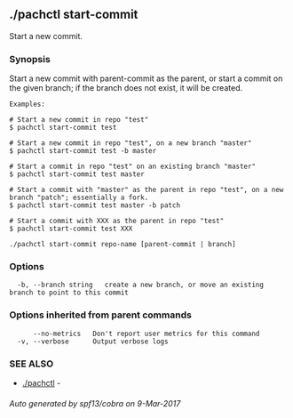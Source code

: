 ## ./pachctl start-commit

Start a new commit.

### Synopsis


Start a new commit with parent-commit as the parent, or start a commit on the given branch; if the branch does not exist, it will be created.

	Examples:

	# Start a new commit in repo "test"
	$ pachctl start-commit test

	# Start a new commit in repo "test", on a new branch "master"
	$ pachctl start-commit test -b master

	# Start a commit in repo "test" on an existing branch "master"
	$ pachctl start-commit test master

	# Start a commit with "master" as the parent in repo "test", on a new branch "patch"; essentially a fork.
	$ pachctl start-commit test master -b patch

	# Start a commit with XXX as the parent in repo "test"
	$ pachctl start-commit test XXX
	

```
./pachctl start-commit repo-name [parent-commit | branch]
```

### Options

```
  -b, --branch string   create a new branch, or move an existing branch to point to this commit
```

### Options inherited from parent commands

```
      --no-metrics   Don't report user metrics for this command
  -v, --verbose      Output verbose logs
```

### SEE ALSO
* [./pachctl](./pachctl.md)	 - 

###### Auto generated by spf13/cobra on 9-Mar-2017
